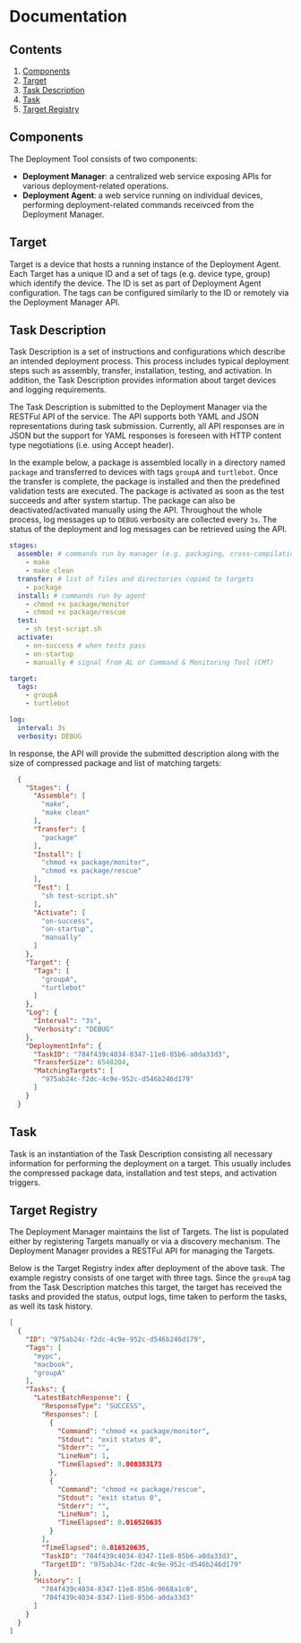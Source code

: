 # Documentation

## Contents
1. [Components](#components)
2. [Target](#target)
3. [Task Description](#task-description)
4. [Task](#task)
5. [Target Registry](#target-registry)

## Components
The Deployment Tool consists of two components: 
* **Deployment Manager**: a centralized web service exposing APIs for various deployment-related operations.
* **Deployment Agent**: a web service running on individual devices, performing deployment-related commands receivced 
 from the Deployment Manager.

## Target
Target is a device that hosts a running instance of the Deployment Agent. Each Target has a unique ID and a set of tags 
 (e.g. device type, group) which identify the device. The ID is set as part of Deployment Agent configuration. The tags
 can be configured similarly to the ID or remotely via the Deployment Manager API.

## Task Description
Task Description is a set of instructions and configurations which describe an intended deployment process. This process
 includes typical deployment steps such as assembly, transfer, installation, testing, and activation. In addition, the
 Task Description provides information about target devices and logging requirements.
 
The Task Description is submitted to the Deployment Manager via the RESTFul API of the service. The API supports both
 YAML and JSON representations during task submission. Currently, all API responses are in JSON but the support for YAML
 responses is foreseen with HTTP content type negotiations (i.e. using Accept header).
 
In the example below, a package is assembled locally in a directory named `package` and transferred to devices with tags 
 `groupA` and `turtlebot`. Once the transfer is complete, the package is installed and then the predefined validation 
 tests are executed. The package is activated as soon as the test succeeds and after system startup. The package can also be 
 deactivated/activated manually using the API. Throughout the whole process, log messages up to `DEBUG` verbosity are 
 collected every `3s`. The status of the deployment and log messages can be retrieved using the API. 
 
```yaml
stages:
  assemble: # commands run by manager (e.g. packaging, cross-compilation)
    - make
    - make clean
  transfer: # list of files and directories copied to targets
    - package
  install: # commands run by agent
    - chmod +x package/monitor
    - chmod +x package/rescue
  test:
    - sh test-script.sh
  activate:
    - on-success # when tests pass
    - on-startup
    - manually # signal from AL or Command & Monitoring Tool (CMT)

target:
  tags:
    - groupA
    - turtlebot

log:
  interval: 3s
  verbosity: DEBUG
```

In response, the API will provide the submitted description along with the size of compressed package and list of
 matching targets:

```json
  {
    "Stages": {
      "Assemble": [
        "make",
        "make clean"
      ],
      "Transfer": [
        "package"
      ],
      "Install": [
        "chmod +x package/monitor",
        "chmod +x package/rescue"
      ],
      "Test": [
        "sh test-script.sh"
      ],
      "Activate": [
        "on-success",
        "on-startup",
        "manually"
      ]
    },
    "Target": {
      "Tags": [
        "groupA",
        "turtlebot"
      ]
    },
    "Log": {
      "Interval": "3s",
      "Verbosity": "DEBUG"
    },
    "DeploymentInfo": {
      "TaskID": "784f439c4034-8347-11e8-85b6-a0da33d3",
      "TransferSize": 6548204,
      "MatchingTargets": [
        "975ab24c-f2dc-4c9e-952c-d546b246d179"
      ]
    }
  }
```

## Task
Task is an instantiation of the Task Description consisting all necessary information for performing the deployment on 
 a target. This usually includes the compressed package data, installation and test steps, and activation triggers.
 
## Target Registry
The Deployment Manager maintains the list of Targets. The list is populated either by registering Targets manually or 
 via a discovery mechanism. The Deployment Manager provides a RESTFul API for managing the Targets.
 
Below is the Target Registry index after deployment of the above task. The example registry consists of one target with 
 three tags. Since the `groupA` tag from the Task Description matches this target, the target has received the tasks and 
 provided the status, output logs, time taken to perform the tasks, as well its task history. 

```json
[
  {
    "ID": "975ab24c-f2dc-4c9e-952c-d546b246d179",
    "Tags": [
      "mypc",
      "macbook",
      "groupA"
    ],
    "Tasks": {
      "LatestBatchResponse": {
        "ResponseType": "SUCCESS",
        "Responses": [
          {
            "Command": "chmod +x package/monitor",
            "Stdout": "exit status 0",
            "Stderr": "",
            "LineNum": 1,
            "TimeElapsed": 0.008383173
          },
          {
            "Command": "chmod +x package/rescue",
            "Stdout": "exit status 0",
            "Stderr": "",
            "LineNum": 1,
            "TimeElapsed": 0.016520635
          }
        ],
        "TimeElapsed": 0.016520635,
        "TaskID": "784f439c4034-8347-11e8-85b6-a0da33d3",
        "TargetID": "975ab24c-f2dc-4c9e-952c-d546b246d179"
      },
      "History": [
        "784f439c4034-8347-11e8-85b6-0668a1c0",
        "784f439c4034-8347-11e8-85b6-a0da33d3"
      ]
    }
  }
]
```

